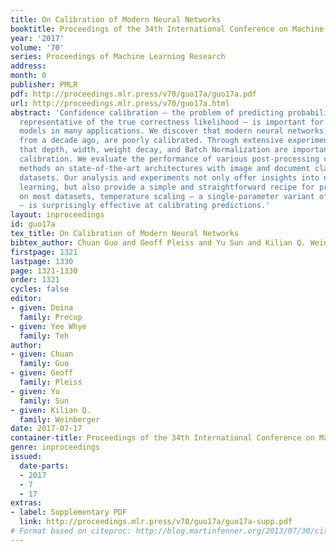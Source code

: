 ```yaml
---
title: On Calibration of Modern Neural Networks
booktitle: Proceedings of the 34th International Conference on Machine Learning
year: '2017'
volume: '70'
series: Proceedings of Machine Learning Research
address: 
month: 0
publisher: PMLR
pdf: http://proceedings.mlr.press/v70/guo17a/guo17a.pdf
url: http://proceedings.mlr.press/v70/guo17a.html
abstract: 'Confidence calibration – the problem of predicting probability estimates
  representative of the true correctness likelihood – is important for classification
  models in many applications. We discover that modern neural networks, unlike those
  from a decade ago, are poorly calibrated. Through extensive experiments, we observe
  that depth, width, weight decay, and Batch Normalization are important factors influencing
  calibration. We evaluate the performance of various post-processing calibration
  methods on state-of-the-art architectures with image and document classification
  datasets. Our analysis and experiments not only offer insights into neural network
  learning, but also provide a simple and straightforward recipe for practical settings:
  on most datasets, temperature scaling – a single-parameter variant of Platt Scaling
  – is surprisingly effective at calibrating predictions.'
layout: inproceedings
id: guo17a
tex_title: On Calibration of Modern Neural Networks
bibtex_author: Chuan Guo and Geoff Pleiss and Yu Sun and Kilian Q. Weinberger
firstpage: 1321
lastpage: 1330
page: 1321-1330
order: 1321
cycles: false
editor:
- given: Doina
  family: Precup
- given: Yee Whye
  family: Teh
author:
- given: Chuan
  family: Guo
- given: Geoff
  family: Pleiss
- given: Yu
  family: Sun
- given: Kilian Q.
  family: Weinberger
date: 2017-07-17
container-title: Proceedings of the 34th International Conference on Machine Learning
genre: inproceedings
issued:
  date-parts:
  - 2017
  - 7
  - 17
extras:
- label: Supplementary PDF
  link: http://proceedings.mlr.press/v70/guo17a/guo17a-supp.pdf
# Format based on citeproc: http://blog.martinfenner.org/2013/07/30/citeproc-yaml-for-bibliographies/
---
```

